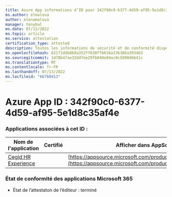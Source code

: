 ```yaml
---
title: Azure App informations d’ID pour 342f90c0-6377-4d59-af95-5e1d8c35af4e
ms.author: elmalova
author: elenamalova
manager: tonybal
ms.date: 07/12/2022
ms.topic: article
ms.service: attestation
certification_type: attested
description: Toutes les informations de sécurité et de conformité disponibles pour 342f90c0-6377-4d59-af95-5e1d8c35af4e.
ms.openlocfilehash: 621f1ddb868a352ffb30ff6616a336386a393463
ms.sourcegitcommit: 1d78b47ae32dd7ee29fb848e04ac0c5090d6b41c
ms.translationtype: MT
ms.contentlocale: fr-FR
ms.lasthandoff: 07/13/2022
ms.locfileid: "66760413"
---
```

# <a name="azure-app-id-342f90c0-6377-4d59-af95-5e1d8c35af4e"></a>Azure App ID : 342f90c0-6377-4d59-af95-5e1d8c35af4e


### <a name="apps-associated-with-this-id"></a>Applications associées à cet ID :
| **Nom de l'application** | **Certifié** | **Afficher dans AppSource** |
|--------------|---------------|-----------------------|
| [Cegid HR Experience](../forward/WA200004302.md) |  | [https://appsource.microsoft.com/product/office/WA200004302](https://appsource.microsoft.com/product/office/WA200004302) |

### <a name="microsoft-365-app-compliance-status"></a>État de conformité des applications Microsoft 365
- État de l’attestaton de l’éditeur : terminé
